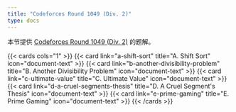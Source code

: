 ```yaml
---
title: "Codeforces Round 1049 (Div. 2)"
type: docs
---
```


本节提供 [Codeforces Round 1049 (Div. 2)](https://codeforces.com/contest/2140) 的题解。

{{< cards cols="1" >}}
  {{< card link="a-shift-sort" title="A. Shift Sort" icon="document-text" >}}
  {{< card link="b-another-divisibility-problem" title="B. Another Divisibility Problem" icon="document-text" >}}
  {{< card link="c-ultimate-value" title="C. Ultimate Value" icon="document-text" >}}
  {{< card link="d-a-cruel-segments-thesis" title="D. A Cruel Segment's Thesis" icon="document-text" >}}
  {{< card link="e-prime-gaming" title="E. Prime Gaming" icon="document-text" >}}
{{< /cards >}}